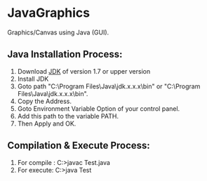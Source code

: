 # JavaGraphics
Graphics/Canvas using Java (GUI).

## Java Installation Process:
  1. Download [JDK](http://www.oracle.com/technetwork/java/javase/downloads/jdk8-downloads-2133151.html) of version 1.7 or upper version
  2. Install JDK
  3. Goto path "C:\\Program Files\Java\jdk.x.x.x\bin" or "C:\\Program Files\Java\jdk.x.x.x\bin".
  4. Copy the Address.
  5. Goto Environment Variable Option of your control panel.
  6. Add this path to the variable PATH.
  7. Then Apply and OK.
## Compilation & Execute Process:
  1. For compile :
     C:\>javac Test.java
  2. For execute:
     C:\>java Test